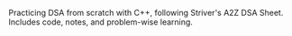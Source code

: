 Practicing DSA from scratch with C++, following Striver's A2Z DSA Sheet. Includes code, notes, and problem-wise learning.
